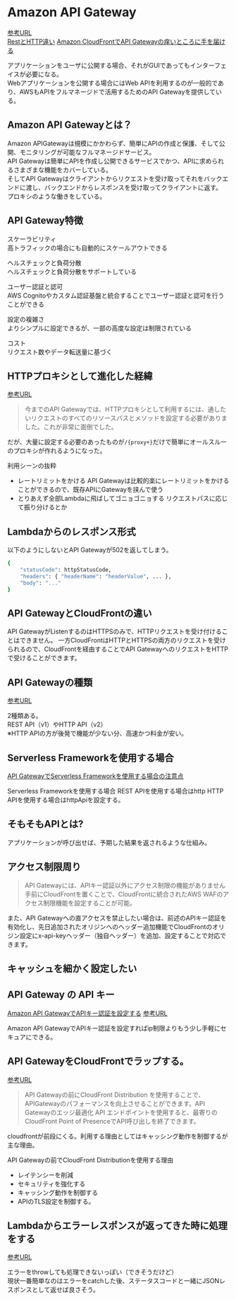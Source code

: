 # Amazon API Gateway
[参考URL](https://dev.classmethod.jp/articles/what-does-amazon-api-gateway-do/)  
[RestとHTTP違い](https://dev.classmethod.jp/articles/amazon-api-gateway-http-or-rest/)
[Amazon CloudFrontでAPI Gatewayの痒いところに手を届ける](https://dev.classmethod.jp/articles/cache-api-gateway-by-cloudfront/)

アプリケーションをユーザに公開する場合、それがGUIであってもインターフェイスが必要になる。  
Webアプリケーションを公開する場合にはWeb APIを利用するのが一般的であり、AWSもAPIをフルマネージドで活用するためのAPI Gatewayを提供している。

## Amazon API Gatewayとは？

Amazon APIGatewayは規模にかかわらず、簡単にAPIの作成と保護、そして公開、モニタリングが可能なフルマネージドサービス。  
API Gatewayは簡単にAPIを作成し公開できるサービスでかつ、APIに求められるさまざまな機能をカバーしている。  
そしてAPI Gatewayはクライアントからリクエストを受け取ってそれをバックエンドに渡し、バックエンドからレスポンスを受け取ってクライアントに返す。  
プロキシのような働きをしている。  

## API Gateway特徴

スケーラビリティ  
高トラフィックの場合にも自動的にスケールアウトできる

ヘルスチェックと負荷分散  
ヘルスチェックと負荷分散をサポートしている

ユーザー認証と認可  
AWS Cognitoやカスタム認証基盤と統合することでユーザー認証と認可を行うことができる

設定の複雑さ  
よりシンプルに設定できるが、一部の高度な設定は制限されている

コスト  
リクエスト数やデータ転送量に基づく

## HTTPプロキシとして進化した経緯
[参考URL](https://qiita.com/_mogaming/items/4e9d8c62739399b076b7)

>今までのAPI Gatewayでは、HTTPプロキシとして利用するには、通したいリクエストのすべてのリソースパスとメソッドを設定する必要がありました。これが非常に面倒でした。

だが、大量に設定する必要のあったものが`/{proxy+}`だけで簡単にオールスルーのプロキシが作れるようになった。  

利用シーンの抜粋  
- レートリミットをかける
  API Gatewayは比較的楽にレートリミットをかけることができるので、既存APIにGatewayを挟んで使う
- とりあえず全部Lambdaに飛ばしてゴニョゴニョする
  リクエストパスに応じて振り分けるとか

## Lambdaからのレスポンス形式

以下のようにしないとAPI Gatewayが502を返してしまう。

```sh
{
    "statusCode": httpStatusCode,
    "headers": { "headerName": "headerValue", ... },
    "body": "..."
}
```

## API GatewayとCloudFrontの違い

API GatewayがListenするのはHTTPSのみで、HTTPリクエストを受け付けることはできません。 一方CloudFrontはHTTPとHTTPSの両方のリクエストを受けられるので、CloudFrontを経由することでAPI GatewayへのリクエストをHTTPで受けることができます。

## API Gatewayの種類
[参考URL](https://zenn.dev/marokanatani/articles/aws_api_gateway_behavior_go_around)

2種類ある。  
REST API（v1）やHTTP API（v2）  
※HTTP APIの方が後発で機能が少ない分、高速かつ料金が安い。

## Serverless Frameworkを使用する場合
[API GatewayでServerless Frameworkを使用する場合の注意点](https://zenn.dev/marokanatani/articles/aws_api_gateway_behavior_go_around)

Serverless Frameworkを使用する場合
REST APIを使用する場合はhttp
HTTP APIを使用する場合はhttpApiを設定する。

## そもそもAPIとは?

アプリケーションが呼び出せば、予期した結果を返されるような仕組み。

## アクセス制限周り

>API Gatewayには、APIキー認証以外にアクセス制限の機能がありません
手前にCloudFrontを置くことで、CloudFrontに統合されたAWS WAFのアクセス制限機能を設定することが可能。

また、API Gatewayへの直アクセスを禁止したい場合は、前述のAPIキー認証を有効化し、先日追加されたオリジンへのヘッダー追加機能でCloudFrontのオリジン設定にx-api-keyヘッダー（独自ヘッダー）を追加、設定することで対応できます。

## キャッシュを細かく設定したい


## API Gateway の API キー
[Amazon API GatewayでAPIキー認証を設定する](https://dev.classmethod.jp/articles/apigateway-apikey-auth/)
[参考URL](https://nasrinjp1.hatenablog.com/entry/2019/10/08/212938)

Amazon API GatewayでAPIキー認証を設定すればip制限よりもう少し手軽にセキュアにできる。

## API GatewayをCloudFrontでラップする。
[参考URL](https://dev.classmethod.jp/articles/api-gateway-with-cloudfront-distribution/)

>API Gatewayの前にCloudFront Distribution を使用することで、APIGatewayのパフォーマンスを向上させることができます。API Gatewayのエッジ最適化 API エンドポイントを使用すると、最寄りのCloudFront Point of PresenceでAPI呼び出しを終了できます。

cloudfrontが前段にくる。利用する理由としてはキャッシング動作を制御するが主な理由。

API Gatewayの前でCloudFront Distributionを使用する理由
- レイテンシーを削減
- セキュリティを強化する
- キャッシング動作を制御する
- APIのTLS設定を制御する。

## Lambdaからエラーレスポンスが返ってきた時に処理をする
[参考URL](https://docs.aws.amazon.com/ja_jp/apigateway/latest/developerguide/handle-errors-in-lambda-integration.html)

エラーをthrowしても処理できないっぽい（できそうだけど）  
現状一番簡単なのはエラーをcatchした後、ステータスコードと一緒にJSONレスポンスとして返せば良さそう。